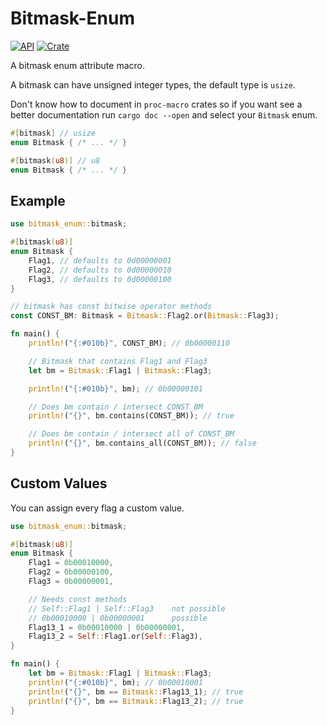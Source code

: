 # Bitmask-Enum

[![API](https://docs.rs/bitmask-enum/badge.svg)](https://docs.rs/bitmask-enum)
[![Crate](https://img.shields.io/crates/v/bitmask-enum.svg)](https://crates.io/crates/bitmask-enum)

A bitmask enum attribute macro.

A bitmask can have unsigned integer types, the default type is `usize`.

Don't know how to document in `proc-macro` crates so if you want see a better documentation run `cargo doc --open` and select your `Bitmask` enum.

```rust
#[bitmask] // usize
enum Bitmask { /* ... */ }

#[bitmask(u8)] // u8
enum Bitmask { /* ... */ }
```

## Example

```rust
use bitmask_enum::bitmask;

#[bitmask(u8)]
enum Bitmask {
    Flag1, // defaults to 0d00000001
    Flag2, // defaults to 0d00000010
    Flag3, // defaults to 0d00000100
}

// bitmask has const bitwise operator methods
const CONST_BM: Bitmask = Bitmask::Flag2.or(Bitmask::Flag3);

fn main() {
    println!("{:#010b}", CONST_BM); // 0b00000110

    // Bitmask that contains Flag1 and Flag3
    let bm = Bitmask::Flag1 | Bitmask::Flag3;

    println!("{:#010b}", bm); // 0b00000101

    // Does bm contain / intersect CONST_BM
    println!("{}", bm.contains(CONST_BM)); // true

    // Does bm contain / intersect all of CONST_BM
    println!("{}", bm.contains_all(CONST_BM)); // false
}
```

## Custom Values

You can assign every flag a custom value.

```rust
use bitmask_enum::bitmask;

#[bitmask(u8)]
enum Bitmask {
    Flag1 = 0b00010000,
    Flag2 = 0b00000100,
    Flag3 = 0b00000001,

    // Needs const methods
    // Self::Flag1 | Self::Flag3    not possible
    // 0b00010000 | 0b00000001      possible
    Flag13_1 = 0b00010000 | 0b00000001,
    Flag13_2 = Self::Flag1.or(Self::Flag3),
}

fn main() {
    let bm = Bitmask::Flag1 | Bitmask::Flag3;
    println!("{:#010b}", bm); // 0b00010001
    println!("{}", bm == Bitmask::Flag13_1); // true
    println!("{}", bm == Bitmask::Flag13_2); // true
}
```
